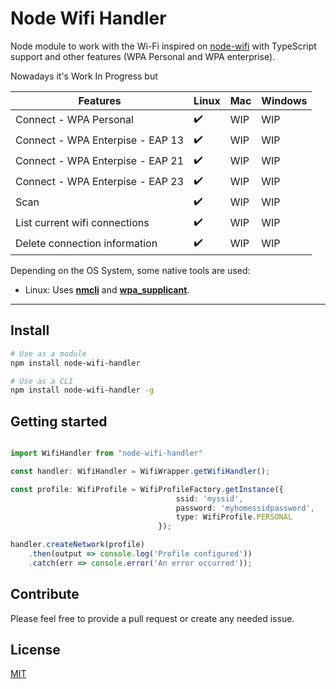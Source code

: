 # Node Wifi Handler

Node module to work with the Wi-Fi inspired on [node-wifi](https://github.com/friedrith/node-wifi) with TypeScript support and other features (WPA Personal and WPA enterprise).

Nowadays it's Work In Progress but


| Features                         | Linux             | Mac | Windows |
| -------------------------------- | ------------------| ----| --------|
| Connect - WPA Personal           | :heavy_check_mark:| WIP | WIP     |
| Connect - WPA Enterpise - EAP 13 | :heavy_check_mark:| WIP | WIP     |
| Connect - WPA Enterpise - EAP 21 | :heavy_check_mark:| WIP | WIP     |
| Connect - WPA Enterpise - EAP 23 | :heavy_check_mark:| WIP | WIP     |
| Scan                             | :heavy_check_mark:| WIP | WIP     |
| List current wifi connections    | :heavy_check_mark:| WIP | WIP     |
| Delete connection information    | :heavy_check_mark:| WIP | WIP     |


Depending on the OS System, some native tools are used:
* Linux: Uses **[nmcli](https://developer.gnome.org/NetworkManager/stable/nmcli.html)** and **[wpa_supplicant](https://linux.die.net/man/5/wpa_supplicant.conf)**.


---

## Install

```bash
# Use as a module
npm install node-wifi-handler

# Use as a CLI
npm install node-wifi-handler -g
```


## Getting started

```typescript

import WifiHandler from "node-wifi-handler"

const handler: WifiHandler = WifiWrapper.getWifiHandler();

const profile: WifiProfile = WifiProfileFactory.getInstance({
                                     ssid: 'myssid',
                                     password: 'myhomessidpassword',
                                     type: WifiProfile.PERSONAL
                                 });

handler.createNetwork(profile)
    .then(output => console.log('Profile configured'))
    .catch(err => console.error('An error occurred'));

```


## Contribute

Please feel free to provide a pull request or create any needed issue.

## License

[MIT](/LICENSE)
